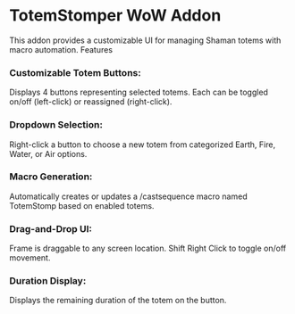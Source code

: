 TotemStomper WoW Addon
======================

This addon provides a customizable UI for managing Shaman totems with macro automation.
Features


### Customizable Totem Buttons:
Displays 4 buttons representing selected totems. Each can be toggled on/off (left-click) or reassigned (right-click).

### Dropdown Selection:
Right-click a button to choose a new totem from categorized Earth, Fire, Water, or Air options.

### Macro Generation:
Automatically creates or updates a /castsequence macro named TotemStomp based on enabled totems.

### Drag-and-Drop UI:
Frame is draggable to any screen location. Shift Right Click to toggle on/off movement.

### Duration Display:
Displays the remaining duration of the totem on the button.